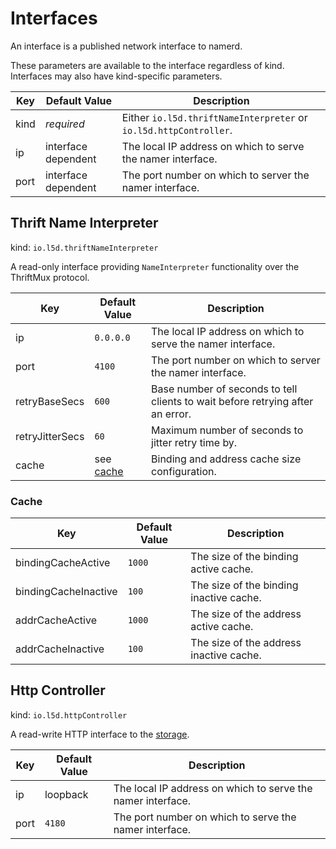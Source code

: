 # Interfaces

An interface is a published network interface to namerd.

<aside class="notice">
These parameters are available to the interface regardless of kind. Interfaces may also have kind-specific parameters.
</aside>

Key | Default Value | Description
--- | ------------- | -----------
kind | _required_ | Either `io.l5d.thriftNameInterpreter` or `io.l5d.httpController`.
ip | interface dependent | The local IP address on which to serve the namer interface.
port | interface dependent | The port number on which to server the namer interface.

## Thrift Name Interpreter

kind: `io.l5d.thriftNameInterpreter`

A read-only interface providing `NameInterpreter` functionality over the ThriftMux protocol.

Key | Default Value | Description
--- | ------------- | -----------
ip | `0.0.0.0` | The local IP address on which to serve the namer interface.
port | `4100` | The port number on which to server the namer interface.
retryBaseSecs | `600` | Base number of seconds to tell clients to wait before retrying after an error.
retryJitterSecs | `60` | Maximum number of seconds to jitter retry time by.
cache | see [cache](#cache) | Binding and address cache size configuration.

### Cache

Key | Default Value | Description
-------------- | -------------- | --------------
bindingCacheActive | `1000` | The size of the binding active cache.
bindingCacheInactive | `100` | The size of the binding inactive cache.
addrCacheActive | `1000` | The size of the address active cache.
addrCacheInactive | `100` | The size of the address inactive cache.


## Http Controller

kind: `io.l5d.httpController`

A read-write HTTP interface to the [storage](#storage).

Key | Default Value | Description
--- | ------------- | -----------
ip | loopback | The local IP address on which to serve the namer interface.
port | `4180` | The port number on which to serve the namer interface.
